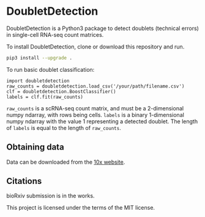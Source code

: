 # DoubletDetection

DoubletDetection is a Python3 package to detect doublets (technical errors) in single-cell RNA-seq count matrices.

To install DoubletDetection, clone or download this repository and run.

```bash
pip3 install --upgrade .
```

To run basic doublet classification:

```
import doubletdetection
raw_counts = doubletdetection.load_csv('/your/path/filename.csv')
clf = doubletdetection.BoostClassifier()
labels = clf.fit(raw_counts)
```

`raw_counts` is a scRNA-seq count matrix, and must be a 2-dimensional numpy ndarray, with rows 
being cells. `labels` is a binary 1-dimensional numpy ndarray with the value 1 representing a 
detected doublet. The length of `labels` is equal to the length of `raw_counts`.


## Obtaining data
Data can be downloaded from the [10x website](https://support.10xgenomics.com/single-cell/datasets).


## Citations

bioRxiv submission is in the works.

This project is licensed under the terms of the MIT license.
